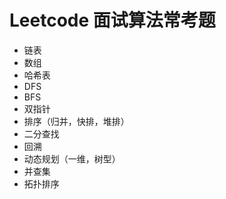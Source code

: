 # Leetcode 面试算法常考题
- 链表
- 数组
- 哈希表
- DFS
- BFS
- 双指针
- 排序（归并，快排，堆排）
- 二分查找
- 回溯
- 动态规划（一维，树型）
- 并查集
- 拓扑排序